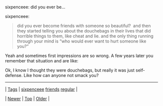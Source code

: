 <!--
title: sixpenceee
date: 2020-06-28T15:27:00.252Z
tags: sixpenceee, friends, regular
-->


sixpenceee: did you ever be...

<p>sixpenceee:</p>
<blockquote>
<p>did you ever become friends with someone so beautiful?  and then they started telling you about the douchebags in their lives that did horrible things to them, like cheat and lie. and the only thing running through your mind is “who would ever want to hurt someone like you?”</p>
</blockquote>

<p>Yeah and sometimes first impressions are so wrong. A few years later you remember that situation and are like:</p><p>Ok, I know I thought they were douchebags, but really it was just self-defense. Like how can anyone not smack you?</p>

<!--BOTTOM-POST-NAVIGATION-->
---

| [Tags](tags.md) | [sixpenceee](tag-sixpenceee.md) [friends](tag-friends.md) [regular](tag-regular.md) |

| [Newer](73712474001.md) | [Top](index.md) | [Older](73713301167.md) |